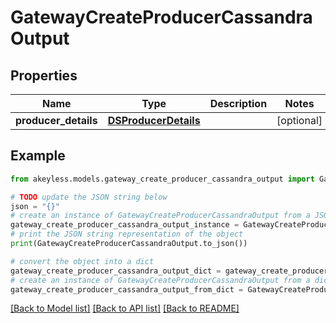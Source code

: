 # GatewayCreateProducerCassandraOutput


## Properties

Name | Type | Description | Notes
------------ | ------------- | ------------- | -------------
**producer_details** | [**DSProducerDetails**](DSProducerDetails.md) |  | [optional] 

## Example

```python
from akeyless.models.gateway_create_producer_cassandra_output import GatewayCreateProducerCassandraOutput

# TODO update the JSON string below
json = "{}"
# create an instance of GatewayCreateProducerCassandraOutput from a JSON string
gateway_create_producer_cassandra_output_instance = GatewayCreateProducerCassandraOutput.from_json(json)
# print the JSON string representation of the object
print(GatewayCreateProducerCassandraOutput.to_json())

# convert the object into a dict
gateway_create_producer_cassandra_output_dict = gateway_create_producer_cassandra_output_instance.to_dict()
# create an instance of GatewayCreateProducerCassandraOutput from a dict
gateway_create_producer_cassandra_output_from_dict = GatewayCreateProducerCassandraOutput.from_dict(gateway_create_producer_cassandra_output_dict)
```
[[Back to Model list]](../README.md#documentation-for-models) [[Back to API list]](../README.md#documentation-for-api-endpoints) [[Back to README]](../README.md)


